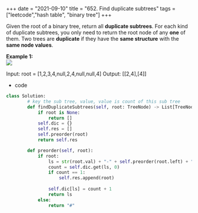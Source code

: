 +++ 
date = "2021-09-10"
title = "652. Find duplicate subtrees"
tags = ["leetcode","hash table", "binary tree"]
+++

Given the root of a binary tree, return all **duplicate subtrees**.
For each kind of duplicate subtrees, you only need to return the root node of any **one** of them.
Two trees are **duplicate** if they have the **same structure** with the **same node values**.
 
**Example 1:**  
![](https://assets.leetcode.com/uploads/2020/08/16/e1.jpg)

Input: root = [1,2,3,4,null,2,4,null,null,4] Output: [[2,4],[4]]

- code
```py
class Solution:
        # key the sub tree, value, value is count of this sub tree
        def findDuplicateSubtrees(self, root: TreeNode) -> List[TreeNode]:
            if root is None:
                return []
            self.dic = {}
            self.res = []
            self.preorder(root)
            return self.res

        def preorder(self, root):
            if root:
                ls = str(root.val) + "-" + self.preorder(root.left) + "-" + self.preorder(root.right)
                count = self.dic.get(ls, 0)
                if count == 1:
                    self.res.append(root)
                
                self.dic[ls] = count + 1
                return ls
            else:
                return "#"

```
